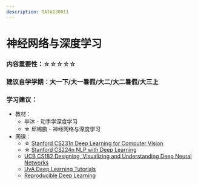 ```yaml
---
description: DATA130011
---
```


# 神经网络与深度学习

### 内容重要性：☆☆☆☆☆

### 建议自学学期：大一下/大一暑假/大二/大二暑假/大三上

### 学习建议：

* 教材：
  * 李沐 - 动手学深度学习
  * ☆ 邱锡鹏 - 神经网络与深度学习
* 网课：
  * ☆ [Stanford CS231n Deep Learning for Computer Vision](https://csdiy.wiki/%E6%B7%B1%E5%BA%A6%E5%AD%A6%E4%B9%A0/CS231/)
  * ☆ [Stanford CS224n NLP with Deep Learning](https://csdiy.wiki/%E6%B7%B1%E5%BA%A6%E5%AD%A6%E4%B9%A0/CS224n/)
  * [UCB CS182 Designing, Visualizing and Understanding Deep Neural Networks](https://www.bilibili.com/video/BV1PK4y1U751)
  * [UvA Deep Learning Tutorials](https://uvadlc-notebooks.readthedocs.io/en/latest/index.html)
  * [Reproducible Deep Learning](https://www.sscardapane.it/teaching/reproducibledl/)

